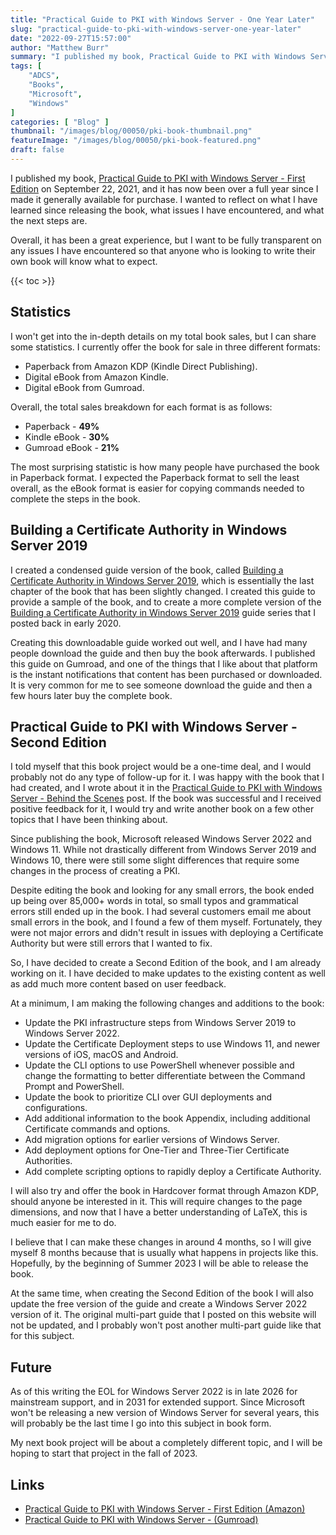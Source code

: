 ```yaml
---
title: "Practical Guide to PKI with Windows Server - One Year Later"
slug: "practical-guide-to-pki-with-windows-server-one-year-later"
date: "2022-09-27T15:57:00"
author: "Matthew Burr"
summary: "I published my book, Practical Guide to PKI with Windows Server on September 22, 2021, and it has now been over a full year since I made it generally available for purchase. I wanted to reflect on what I have learned since releasing the book, what issues I have encountered, and what the next steps are."
tags: [
    "ADCS",
    "Books",
    "Microsoft",
    "Windows"
]
categories: [ "Blog" ]
thumbnail: "/images/blog/00050/pki-book-thumbnail.png"
featureImage: "/images/blog/00050/pki-book-featured.png"
draft: false
---
```


I published my book, [Practical Guide to PKI with Windows Server - First Edition](/publications/practical-guide-to-pki-with-windows-server-first-edition/) on September 22, 2021, and it has now been over a full year since I made it generally available for purchase. I wanted to reflect on what I have learned since releasing the book, what issues I have encountered, and what the next steps are.

Overall, it has been a great experience, but I want to be fully transparent on any issues I have encountered so that anyone who is looking to write their own book will know what to expect.

{{< toc >}}

## Statistics ##

I won't get into the in-depth details on my total book sales, but I can share some statistics. I currently offer the book for sale in three different formats:

* Paperback from Amazon KDP (Kindle Direct Publishing).
* Digital eBook from Amazon Kindle.
* Digital eBook from Gumroad.

Overall, the total sales breakdown for each format is as follows:

* Paperback - **49%**
* Kindle eBook - **30%**
* Gumroad eBook - **21%**

The most surprising statistic is how many people have purchased the book in Paperback format. I expected the Paperback format to sell the least overall, as the eBook format is easier for copying commands needed to complete the steps in the book.

## Building a Certificate Authority in Windows Server 2019 ##

I created a condensed guide version of the book, called [Building a Certificate Authority in Windows Server 2019](/publications/building-a-certificate-authority-in-windows-server-2019/), which is essentially the last chapter of the book that has been slightly changed. I created this guide to provide a sample of the book, and to create a more complete version of the [Building a Certificate Authority in Windows Server 2019](/blog/2020/03/09/certificate-authority-windows-server-2019/) guide series that I posted back in early 2020.

Creating this downloadable guide worked out well, and I have had many people download the guide and then buy the book afterwards. I published this guide on Gumroad, and one of the things that I like about that platform is the instant notifications that content has been purchased or downloaded. It is very common for me to see someone download the guide and then a few hours later buy the complete book.

## Practical Guide to PKI with Windows Server - Second Edition ##

I told myself that this book project would be a one-time deal, and I would probably not do any type of follow-up for it. I was happy with the book that I had created, and I wrote about it in the [Practical Guide to PKI with Windows Server - Behind the Scenes](/blog/2021/09/23/practical-guide-to-pki-with-windows-server-behind-the-scenes/) post. If the book was successful and I received positive feedback for it, I would try and write another book on a few other topics that I have been thinking about.

Since publishing the book, Microsoft released Windows Server 2022 and Windows 11. While not drastically different from Windows Server 2019 and Windows 10, there were still some slight differences that require some changes in the process of creating a PKI.

Despite editing the book and looking for any small errors, the book ended up being over 85,000+ words in total, so small typos and grammatical errors still ended up in the book. I had several customers email me about small errors in the book, and I found a few of them myself. Fortunately, they were not major errors and didn't result in issues with deploying a Certificate Authority but were still errors that I wanted to fix.

So, I have decided to create a Second Edition of the book, and I am already working on it. I have decided to make updates to the existing content as well as add much more content based on user feedback.

At a minimum, I am making the following changes and additions to the book:

* Update the PKI infrastructure steps from Windows Server 2019 to Windows Server 2022.
* Update the Certificate Deployment steps to use Windows 11, and newer versions of iOS, macOS and Android.
* Update the CLI options to use PowerShell whenever possible and change the formatting to better differentiate between the Command Prompt and PowerShell.
* Update the book to prioritize CLI over GUI deployments and configurations.
* Add additional information to the book Appendix, including additional Certificate commands and options.
* Add migration options for earlier versions of Windows Server.
* Add deployment options for One-Tier and Three-Tier Certificate Authorities.
* Add complete scripting options to rapidly deploy a Certificate Authority.

I will also try and offer the book in Hardcover format through Amazon KDP, should anyone be interested in it. This will require changes to the page dimensions, and now that I have a better understanding of LaTeX, this is much easier for me to do.

I believe that I can make these changes in around 4 months, so I will give myself 8 months because that is usually what happens in projects like this. Hopefully, by the beginning of Summer 2023 I will be able to release the book.

At the same time, when creating the Second Edition of the book I will also update the free version of the guide and create a Windows Server 2022 version of it. The original multi-part guide that I posted on this website will not be updated, and I probably won't post another multi-part guide like that for this subject.

## Future ##

As of this writing the EOL for Windows Server 2022 is in late 2026 for mainstream support, and in 2031 for extended support. Since Microsoft won't be releasing a new version of Windows Server for several years, this will probably be the last time I go into this subject in book form.

My next book project will be about a completely different topic, and I will be hoping to start that project in the fall of 2023.

## Links ##

* [Practical Guide to PKI with Windows Server - First Edition (Amazon)](https://a.co/d/1UDoSit)
* [Practical Guide to PKI with Windows Server - (Gumroad)](https://store.mjcb.io/l/practical-guide-to-pki-with-windows-server-first-edition)
